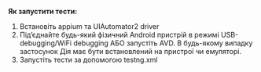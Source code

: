 **Як запустити тести:**
1. Встановіть appium та UIAutomator2 driver
2. Підʼєднайте будь-який фізичний Android пристрій в режимі USB-debugging/WiFi debugging АБО запустіть AVD. В будь-якому випадку застосунок Дія має бути встановлений на пристрої чи емуляторі.
3. Запустіть тести за допомогою testng.xml
